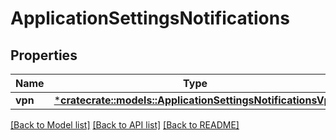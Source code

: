 # ApplicationSettingsNotifications

## Properties
Name | Type | Description | Notes
------------ | ------------- | ------------- | -------------
**vpn** | [***cratecrate::models::ApplicationSettingsNotificationsVpn**](ApplicationSettingsNotificationsVpn.md) |  | [optional] 

[[Back to Model list]](../README.md#documentation-for-models) [[Back to API list]](../README.md#documentation-for-api-endpoints) [[Back to README]](../README.md)


